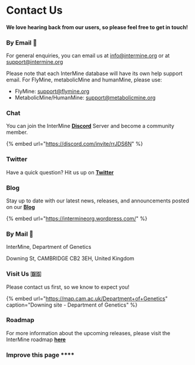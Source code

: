 # Contact Us

#### We love hearing back from our users, so please feel free to get in touch! 

### By Email 📧 

For general enquiries, you can email us at [info@intermine.org](mailto:info%40intermine.org) or at [support@intermine.org](mailto:support%40intermine.org)

Please note that each InterMine database will have its own help support email. For FlyMine, metabolicMine and humanMine, please use: 

* FlyMine: [support@flymine.org ](mailto:support%40flymine.org)
* MetabolicMine/HumanMine: [support@metabolicmine.org](mailto:support%40metabolicmine.org)

### Chat 

You can join the InterMine [**Discord**](http://chat.intermine.org) Server and become a community member. 

{% embed url="https://discord.com/invite/rrJDS6N" %}

### Twitter 

Have a quick question? Hit us up on [**Twitter**](https://twitter.com/intermineorg)

### Blog 

Stay up to date with our latest news, releases, and announcements posted on our [**Blog**](https://intermineorg.wordpress.com/)

{% embed url="https://intermineorg.wordpress.com/" %}

### By Mail 📮 

InterMine, Department of Genetics

Downing St, CAMBRIDGE CB2 3EH, United Kingdom

### Visit Us 🇧🇸 

Please contact us first, so we know to expect you!

{% embed url="https://map.cam.ac.uk/Department+of+Genetics" caption="Downing site - Department of Genetics" %}

### Roadmap

 For more information about the upcoming releases, please visit the InterMine roadmap [**here**](https://github.com/intermine/intermine/projects/7)

### Improve this page **** 

